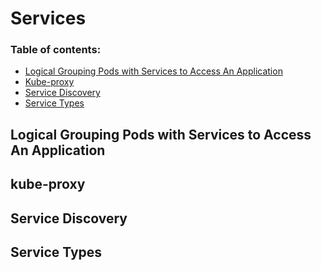 # Services

### Table of contents:
- [Logical Grouping Pods with Services to Access An Application](#logical-grouping-pods-with-services-to-access-an-application)
- [Kube-proxy](#kube-proxy)
- [Service Discovery](#service-discovery)
- [Service Types](#service-types)

## Logical Grouping Pods with Services to Access An Application

## kube-proxy

## Service Discovery

## Service Types
